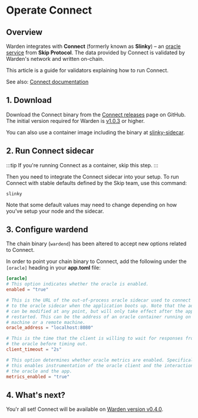 ﻿---
sidebar_position: 4
---

# Operate Connect

## Overview

Warden integrates with **Connect** (formerly known as **Slinky**) – an [oracle service](/learn/oracle-services) from **Skip Protocol**. The data provided by Connect is validated by Warden's network and written on-chain.

This article is a guide for validators explaining how to run Connect.

See also: [Connect documentation](https://docs.skip.build/connect/introduction)

## 1. Download

Download the Connect binary from the [Connect releases](https://github.com/skip-mev/slinky/releases) page on GitHub. The initial version required for Warden is [v1.0.3](https://github.com/skip-mev/slinky/releases/tag/v1.0.3) or higher.

You can also use a container image including the binary at [slinky-sidecar](https://github.com/skip-mev/slinky/pkgs/container/slinky-sidecar).

## 2. Run Connect sidecar

:::tip
If you're running Connect as a container, skip this step.
:::

Then you need to integrate the Connect sidecar into your setup. To run Connect with stable defaults defined by the Skip team, use this command:

```
slinky
```

Note that some default values may need to change depending on how you’ve setup your node and the sidecar.

## 3. Configure wardend

The chain binary (`wardend`) has been altered to accept new options related to Connect.

In order to point your chain binary to Connect, add the following under the `[oracle]` heading in your **app.toml** file:

```toml
[oracle]
# This option indicates whether the oracle is enabled.
enabled = "true"

# This is the URL of the out-of-process oracle sidecar used to connect
# to the oracle sidecar when the application boots up. Note that the address
# can be modified at any point, but will only take effect after the application is
# restarted. This can be the address of an oracle container running on the same
# machine or a remote machine.
oracle_address = "localhost:8080"

# This is the time that the client is willing to wait for responses from
# the oracle before timing out.
client_timeout = "2s"

# This option determines whether oracle metrics are enabled. Specifically
# this enables instrumentation of the oracle client and the interaction between
# the oracle and the app.
metrics_enabled = "true"
```

## 4. What's next?

You'r all set! Connect will be available on [Warden version v0.4.0](/operate-a-node/networks/upgrade-to-v0.4.0).